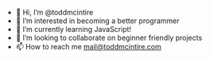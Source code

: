 - 👋 Hi, I’m @toddmcintire
- 👀 I’m interested in becoming a better programmer
- 🌱 I’m currently learning JavaScript!
- 💞️ I’m looking to collaborate on beginner friendly projects
- 📫 How to reach me mail@toddmcintire.com

<!---
toddmcintire/toddmcintire is a ✨ special ✨ repository because its `README.md` (this file) appears on your GitHub profile.
You can click the Preview link to take a look at your changes.
--->
